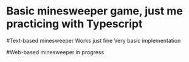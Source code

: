 # Basic minesweeper game, just me practicing with Typescript

#Text-based minesweeper
Works just fine
Very basic implementation

#Web-based minesweeper
in progress

